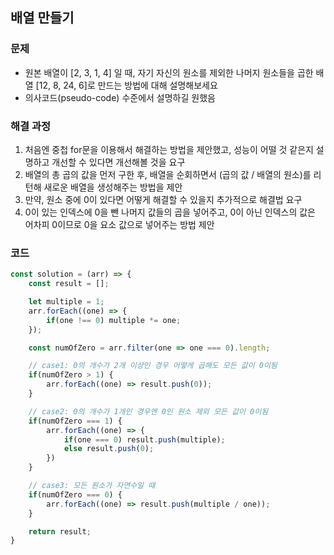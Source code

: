 ## 배열 만들기

### 문제 
- 원본 배열이 [2, 3, 1, 4] 일 때, 자기 자신의 원소를 제외한 나머지 원소들을 곱한 배열 [12, 8, 24, 6]로 만드는 방법에 대해 설명해보세요
- 의사코드(pseudo-code) 수준에서 설명하길 원했음

### 해결 과정
1. 처음엔 중첩 for문을 이용해서 해결하는 방법을 제안했고, 성능이 어떨 것 같은지 설명하고 개선할 수 있다면 개선해볼 것을 요구
2. 배열의 총 곱의 값을 먼저 구한 후, 배열을 순회하면서 (곱의 값 / 배열의 원소)를 리턴해 새로운 배열을 생성해주는 방법을 제안
3. 만약, 원소 중에 0이 있다면 어떻게 해결할 수 있을지 추가적으로 해결법 요구
4. 0이 있는 인덱스에 0을 뺀 나머지 값들의 곱을 넣어주고, 0이 아닌 인덱스의 값은 어차피 0이므로 0을 요소 값으로 넣어주는 방법 제안

### 코드
```js
const solution = (arr) => {
    const result = [];

    let multiple = 1;
    arr.forEach((one) => {
        if(one !== 0) multiple *= one;
    });

    const numOfZero = arr.filter(one => one === 0).length;

    // case1: 0의 개수가 2개 이상인 경우 어떻게 곱해도 모든 값이 0이됨
    if(numOfZero > 1) {
        arr.forEach((one) => result.push(0));
    }

    // case2: 0의 개수가 1개인 경우엔 0인 원소 제외 모든 값이 0이됨
    if(numOfZero === 1) {
        arr.forEach((one) => {
            if(one === 0) result.push(multiple);
            else result.push(0);
        })
    }

    // case3: 모든 원소가 자연수일 때
    if(numOfZero === 0) {
        arr.forEach((one) => result.push(multiple / one));
    }

    return result;
}
```
